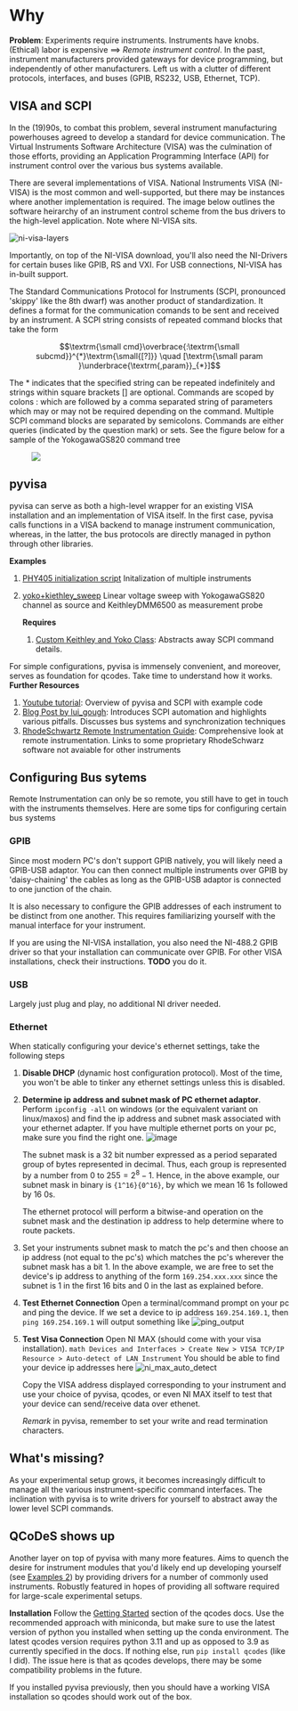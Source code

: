 # Why 


**Problem**: Experiments require instruments. Instruments have knobs. (Ethical) labor is expensive $\implies$ *Remote instrument control*. In the past, instrument manufacturers provided gateways for device programming, but independently of other manufacturers. Left us with a clutter of different protocols, interfaces, and buses (GPIB, RS232, USB, Ethernet, TCP). 

## VISA and SCPI
In the (19)90s, to combat this problem, several instrument manufacturing powerhouses agreed to develop a standard for device communication. The Virtual Instruments Software Architecture (VISA) was the culmination of those efforts, providing an Application Programming Interface (API) for instrument control over the various bus systems available.

There are several implementations of VISA. National Instruments VISA (NI-VISA) is the most common and well-supported, but there may be instances where another implementation is required. The image below outlines the software heirarchy of an instrument control scheme from the bus drivers to the high-level application. Note where NI-VISA sits.   

![ni-visa-layers](./imgs/ni-visa-layers.png)
 
Importantly, on top of the NI-VISA download, you'll also need the NI-Drivers for certain buses like GPIB, RS and VXI. For USB connections, NI-VISA has in-built support. 

The Standard Communications Protocol for Instruments (SCPI, pronounced 'skippy' like the 8th dwarf) was another product of standardization. It defines a format for the communication comands to be sent and received by an instrument. A SCPI string consists of repeated command blocks that take the form 

```math
\textrm{\small cmd}\overbrace{:\textrm{\small subcmd}}^{*}\textrm{\small{[?]}} \quad [\textrm{\small param }\underbrace{\textrm{,param}}_{*}]
```
The $*$ indicates that the specified string can be repeated indefinitely and strings within square brackets [] are optional. Commands are scoped by colons $:$ which are followed by a comma separated string of parameters which may or may not be required depending on the command. Multiple SCPI command blocks are separated by semicolons. Commands are either queries (indicated by the question mark) or sets. See the figure below for a sample of the YokogawaGS820 command tree 

<figure>
    <img src='./imgs/gs820_scpi.png'>
</figure>

## pyvisa
pyvisa can serve as both a high-level wrapper for an existing VISA installation and an implementation of VISA itself. In the first case, pyvisa calls functions in a VISA backend to manage instrument communication, whereas, in the latter, the bus protocols are directly managed in python through other libraries. 

**Examples** 
1. [PHY405 initialization script](/QCoDeS/src/pyVisa_testing/PHY405_Test_USB_Control.py) Initalization of multiple instruments 
3. [yoko+kiethley_sweep](/QCoDeS/src/pyVisa_testing/sweep.py) Linear voltage sweep with YokogawaGS820 channel as source and KeithleyDMM6500 as measurement probe

    **Requires**
    1. [Custom Keithley and Yoko Class](/QCoDeS//src/pyVisa_testing/instruments.py): Abstracts away SCPI command details. 


For simple configurations, pyvisa is immensely convenient, and moreover, serves as foundation for qcodes. Take time to understand how it works. 
**Further Resources**
1. [Youtube tutorial](https://www.youtube.com/watch?v=1HQxnz3P9P4): Overview of pyvisa and SCPI with example code
2. [Blog Post by lui_gough](https://goughlui.com/2021/03/28/tutorial-introduction-to-scpi-automation-of-test-equipment-with-pyvisa/): Introduces SCPI automation and highlights various pitfalls. Discusses bus systems and synchronization techniques
3. [RhodeSchwartz Remote Instrumentation Guide](https://www.rohde-schwarz.com/ca/driver-pages/remote-control/drivers-remote-control_110753.html): Comprehensive look at remote instrumentation. Links to some proprietary RhodeSchwarz software not avaiable for other instruments

## Configuring Bus sytems
Remote Instrumentation can only be so remote, you still have to get in touch with the instruments themselves. Here are some tips for configuring certain bus systems

### GPIB
Since most modern PC's don't support GPIB natively, you will likely need a GPIB-USB adaptor. You can then connect multiple instruments over GPIB by 'daisy-chaining' the cables as long as the GPIB-USB adaptor is connected to one junction of the chain. 

It is also necessary to configure the GPIB addresses of each instrument to be distinct from one another. This requires familiarizing yourself with the manual interface for your instrument.

If you are using the NI-VISA installation, you also need the NI-488.2 GPIB driver so that your installation can communicate over GPIB. For other VISA installations, check their instructions. **TODO** you do it. 

### USB 
Largely just plug and play, no additional NI driver needed. 

### Ethernet 
When statically configuring your device's ethernet settings, take the following steps 

1. **Disable DHCP** (dynamic host configuration protocol). Most of the time, you won't be able to tinker any ethernet settings unless this is disabled. 
2. **Determine ip address and subnet mask of PC ethernet adaptor**. Perform `ipconfig -all` on windows (or the equivalent variant on linux/maxos) and find the ip address and subnet mask associated with your ethernet adapter. If you have multiple ethernet ports on your pc, make sure you find the right one. 
        ![image](./imgs/ipconfig_output.png)

    The subnet mask is a 32 bit number expressed as a period separated group of bytes represented in decimal. Thus, each group is represented by a number from 0 to $255 = 2^8 - 1$. Hence, in the above example, our subnet mask in binary is `{1^16}{0^16}`, by which we mean 16 1s followed by 16 0s. 

    The ethernet protocol will perform a bitwise-and operation on the subnet mask and the destination ip address to help determine where to route packets. 

3. Set your instruments subnet mask to match the pc's and then choose an ip address (not equal to the pc's) which matches the pc's wherever the subnet mask has a bit 1. In the above example, we are free to set the device's ip address to anything of the form `169.254.xxx.xxx` since the subnet is 1 in the first 16 bits and 0 in the last as explained before. 

4. **Test Ethernet Connection** Open a terminal/command prompt on your pc and ping the device. If we set a device to ip address `169.254.169.1`, then `ping 169.254.169.1` will output something like
![ping_output](./imgs/ping_output.png) 

5. **Test Visa Connection** Open NI MAX (should come with your visa installation). 
    ```math Devices and Interfaces > Create New > VISA TCP/IP Resource > Auto-detect of LAN Instrument``` 
    You should be able to find your device ip addresses here 
    ![ni_max_auto_detect](./imgs/ni_max_auto_detect.png)
    
    Copy the VISA address displayed corresponding to your instrument and use your choice of pyvisa, qcodes, or even NI MAX itself to test that your device can send/receive data over ethenet.

    *Remark* in pyvisa, remember to set your write and read termination characters. 



## What's missing?
As your experimental setup grows, it becomes increasingly difficult to manage all the various instrument-specific command interfaces. The inclination with pyvisa is to write drivers for yourself to abstract away the lower level SCPI commands.  

## QCoDeS shows up
Another layer on top of pyvisa with many more features. Aims to quench the desire for instrument modules that you'd likely end up developing yourself (see [Examples 2](#pyvisa-and-scpi)) by providing drivers for a number of commonly used instruments. Robustly featured in hopes of providing all software required for large-scale experimental setups. 
 

**Installation**
Follow the [Getting Started](http://microsoft.github.io/Qcodes/start/index.html) section of the qcodes docs. Use the recommended approach with miniconda, but make sure to use the latest version of python you installed when setting up the conda environment. The latest qcodes version requires python 3.11 and up as opposed to 3.9 as currently specified in the docs. If nothing else, run `pip install qcodes` (like I did). The issue here is that as qcodes develops, there may be some compatibility problems in the future. 

If you installed pyvisa previously, then you should have a working VISA installation so qcodes should work out of the box.  